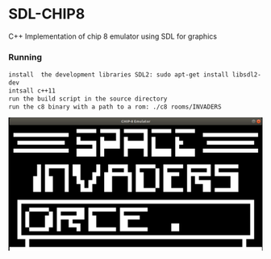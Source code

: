 # SDL-CHIP8
C++ Implementation of chip 8 emulator using SDL for graphics 

### Running 

```
install  the development libraries SDL2: sudo apt-get install libsdl2-dev  
intsall c++11  
run the build script in the source directory
run the c8 binary with a path to a rom: ./c8 rooms/INVADERS

```
![Space Invaders](pics/front.png)
